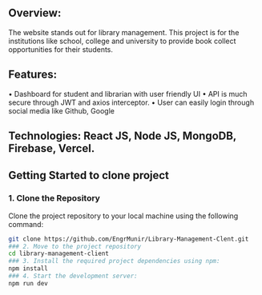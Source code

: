 ## Overview:
The website stands out for library management. This project is for the institutions like school, college and university to provide book collect opportunities for their students.
## Features:
•	Dashboard for student and librarian with user friendly UI
•	API is much secure through JWT and axios interceptor.
•	User can easily login through social media like Github, Google
## Technologies: React JS, Node JS, MongoDB, Firebase, Vercel.

## Getting Started to clone project

### 1. Clone the Repository
Clone the project repository to your local machine using the following command:
```sh
git clone https://github.com/EngrMunir/Library-Management-Clent.git
### 2. Move to the project repository
cd library-management-client
### 3. Install the required project dependencies using npm:
npm install
### 4. Start the development server:
npm run dev
